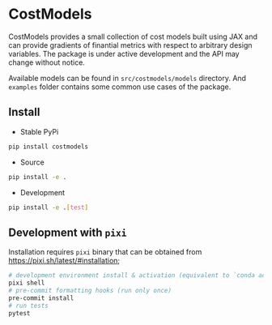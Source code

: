 # CostModels

CostModels provides a small collection of cost models built using JAX and can provide gradients of finantial metrics with respect to arbitrary design variables. The package is under active development and the API may change without notice.

Available models can be found in `src/costmodels/models` directory. And `examples` folder contains some common use cases of the package.

## Install

- Stable PyPi
```bash
pip install costmodels
```

- Source
```bash
pip install -e .
```

- Development
```bash
pip install -e .[test]
```

## Development with `pixi`

Installation requires `pixi` binary that can be obtained from https://pixi.sh/latest/#installation;

```bash
# development environment install & activation (equivalent to `conda activate`)
pixi shell
# pre-commit formatting hooks (run only once)
pre-commit install
# run tests
pytest
```
